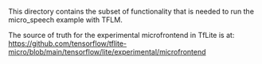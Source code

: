 This directory contains the subset of functionality that is needed to run the
micro_speech example with TFLM.

The source of truth for the experimental microfrontend in TfLite is at:
https://github.com/tensorflow/tflite-micro/blob/main/tensorflow/lite/experimental/microfrontend

